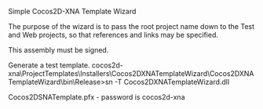 ﻿Simple Cocos2D-XNA Template Wizard

The purpose of the wizard is to pass the root project name down to the Test
and Web projects, so that references and links may be specified.

This assembly must be signed.

Generate a test template.
cocos2d-xna\ProjectTemplates\Installers\Cocos2DXNATemplateWizard\Cocos2DXNATemplateWizard\bin\Release>sn -T Cocos2DXNATemplateWizard.dll


Cocos2DSNATemplate.pfx - password is cocos2d-xna
